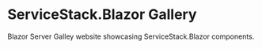 # ServiceStack.Blazor Gallery

Blazor Server Galley website showcasing ServiceStack.Blazor components. 